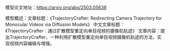 模型论文地址：https://arxiv.org/abs/2503.05638

模型概述：文章标题：《TrajectoryCrafter: Redirecting Camera Trajectory for Monocular Videos via Diffusion Models》
中文文章标题：《TrajectoryCrafter：通过扩散模型重定向单目视频的摄像机轨迹》
文章内容：提出TrajectoryCrafter，一种利用扩散模型重定向单目视频摄像机轨迹的方法，实现视频内容编辑与增强。
